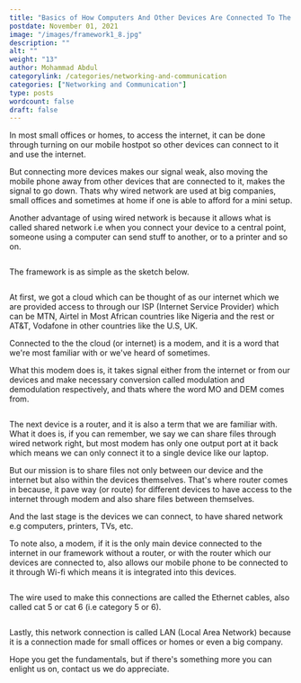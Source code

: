 ```yaml
---
title: "Basics of How Computers And Other Devices Are Connected To The Internet Through Wired Network."
postdate: November 01, 2021
image: "/images/framework1_8.jpg"
description: ""
alt: ""
weight: "13"
author: Mohammad Abdul
categorylink: /categories/networking-and-communication
categories: ["Networking and Communication"]
type: posts
wordcount: false
draft: false
---
```


<p>
In most small offices or homes, to access the internet, it can be
done through turning on our mobile hostpot so other devices can
connect to it and use the internet. 
</p>
<p>But connecting more devices
makes our signal weak, also moving the mobile phone away from other
devices that are connected to it, makes the signal to go down. Thats
why wired network are used at big companies, small offices and
sometimes at home if one is able to afford for a mini setup.</p>

<p>
Another advantage of using wired network is because it allows what
is called <span class="text-italics">shared network</span> i.e when you connect your
device to a central point, someone using a computer can send stuff
to another, or to a printer and so on.
</p>
<img loading="lazy" src="/images/framework1_7.jpg" alt="">
<p>The framework is as simple as the sketch below.</p>
<img loading="lazy" src="/images/framework1_10.jpg" alt="">
<p>
At first, we got <span class="text-emphasis">a cloud</span> which can be thought of as our internet
which we are provided access to through our ISP (Internet Service
Provider) which can be MTN, Airtel in Most African countries like
Nigeria and the rest or AT&T, Vodafone in other countries like the
U.S, UK. 
</p>
<p>Connected to the the cloud (or internet) is <span class="text-emphasis">a modem</span>, and it is a
word that we're most familiar with or we've heard of sometimes. </p>
<p>What
this modem does is, it takes signal either from the internet or from
our devices and make necessary conversion called modulation and
demodulation respectively, and thats where the word
<span>MO</span> and <span>DEM</span> comes from.</p>
<img loading="lazy" src="/images/framework1_9.jpg" alt="">
<p>
The next device is a <span class="text-emphasis">router</span>, and it is also a term that we are
familiar with. What it does is, if you can remember, we say we can
share files through wired network right, but most modem has only one
output port at it back which means we can only connect it to a
single device like our laptop. 
</p>
<p>But our mission is to share files not
only between our device and the internet but also within the devices
themselves. That's where router comes in because, it pave way (or
route) for different devices to have access to the internet through
modem and also share files between themselves.</p>
<p>
And the last stage is <span class="text-emphasis">the devices</span> we can connect, to have shared
network e.g computers, printers, TVs, etc.
</p>

<p>
To note also, a modem, if it is the only main device connected to
the internet in our framework without a router, or with the router
which our devices are connected to, also allows our mobile phone to
be connected to it through Wi-fi which means it is integrated into
this devices.
</p>
<img loading="lazy" src="/images/framework1_8.jpg" alt="">
<p>
The wire used to make this connections are called the <span class="text-emphasis">Ethernet
cables</span>, also called cat 5 or cat 6 (i.e category 5 or 6).
</p>
<img loading="lazy" src="/images/framework1_6.jpg" alt="">
<p>
Lastly, this network connection is called LAN (Local Area Network) because
it is a connection made for small offices or homes or even a big
company.
</p>

<p>
Hope you get the fundamentals, but if there's something more you can
enlight us on, contact us we do appreciate.
</p>
